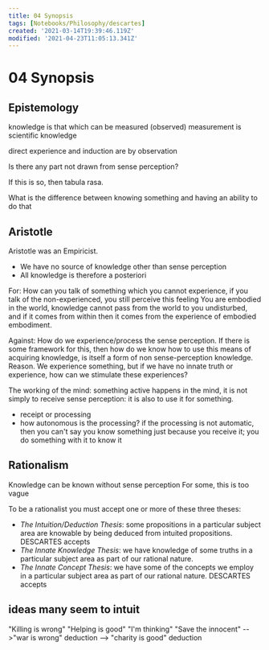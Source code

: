 ```yaml
---
title: 04 Synopsis
tags: [Notebooks/Philosophy/descartes]
created: '2021-03-14T19:39:46.119Z'
modified: '2021-04-23T11:05:13.341Z'
---
```


# 04 Synopsis
## Epistemology
knowledge is that which can be measured (observed)
measurement is scientific knowledge

direct experience and induction are by observation

Is there any part not drawn from sense perception?

If this is so, then tabula rasa.

What is the difference between knowing something and having an ability to do that


## Aristotle
Aristotle was an Empiricist.
- We have no source of knowledge other than sense perception
- All knowledge is therefore a posteriori

For:
How can you talk of something which you cannot experience, if you talk of the non-experienced, you still perceive this feeling
You are embodied in the world, knowledge cannot pass from the world to you undisturbed, and if it comes from within then it comes from the experience of embodied embodiment.

Against:
How do we experience/process the sense perception. If there is some framework for this, then how do we know how to use this means of acquiring knowledge, is itself a form of non sense-perception knowledge.
Reason.
We experience something, but if we have no innate truth or experience, how can we stimulate these experiences?

The working of the mind:
something active happens in the mind, it is not simply to receive sense perception: it is also to use it for something.
- receipt or processing
- how autonomous is the processing? if the processing is not automatic, then you can't say you know something just because you receive it; you do something with it to know it

## Rationalism
Knowledge can be known without sense perception
For some, this is too vague

To be a rationalist you must accept one or more of these three theses:
- *The Intuition/Deduction Thesis*: some propositions in a particular subject area are knowable by being deduced from intuited propositions. DESCARTES accepts
- *The Innate Knowledge Thesis*: we have knowledge of some truths in a particular subject area as part of our rational nature.
- *The Innate Concept Thesis*: we have some of the concepts we employ in a particular subject area as part of our rational nature. DESCARTES accepts

## ideas many seem to intuit
"Killing is wrong"
"Helping is good"
"I'm thinking"
"Save the innocent"
-->"war is wrong" deduction
--> "charity is good" deduction

